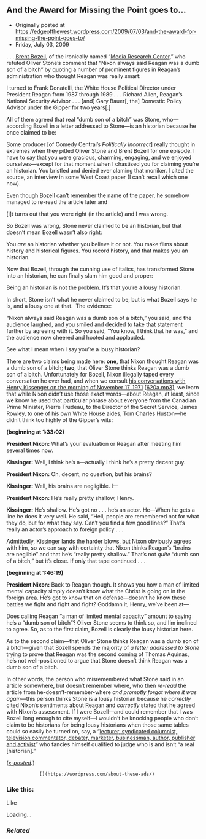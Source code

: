 ## And the Award for Missing the Point goes to…

 * Originally posted at https://edgeofthewest.wordpress.com/2009/07/03/and-the-award-for-missing-the-point-goes-to/
 * Friday, July 03, 2009

. . . [Brent Bozell](http://newsbusters.org/blogs/brent-bozell/2009/07/03/bozell-column-oliver-stone-lousy-historian), of the ironically named “[Media Research Center](http://www.mrc.org/public/default.aspx),” who refuted Oliver Stone’s comment that “Nixon always said Reagan was a dumb son of a bitch” by quoting a number of prominent figures in Reagan’s administration who thought Reagan was really smart:

I turned to Frank Donatelli, the White House Political Director under President Reagan from 1987 through 1989 . . . Richard Allen, Reagan’s National Security Advisor . . . [and] Gary Bauer[, the] Domestic Policy Advisor under the Gipper for two years[.]

All of them agreed that real “dumb son of a bitch” was Stone, who—according Bozell in a letter addressed to Stone—is an historian because he once claimed to be:

Some producer [of Comedy Central’s _Politically Incorrect_] really thought in extremes when they pitted Oliver Stone and Brent Bozell for one episode. I have to say that you were gracious, charming, engaging, and we enjoyed ourselves—except for that moment when I chastised you for claiming you’re an historian. You bristled and denied ever claming that moniker. I cited the source, an interview in some West Coast paper (I can’t recall which one now).

Even though Bozell can’t remember the name of the paper, he somehow managed to re-read the article later and

[i]t turns out that you were right (in the article) and I was wrong.

So Bozell was wrong, Stone never claimed to be an historian, but that doesn’t mean Bozell wasn’t also right:

You _are_ an historian whether you believe it or not. You make films about history and historical figures. You record history, and that makes you an historian.

Now that Bozell, through the cunning use of italics, has transformed Stone into an historian, he can finally slam him good and proper:

Being an historian is not the problem. It’s that you’re a lousy historian.

In short, Stone isn’t what he never claimed to be, but is what Bozell says he is, and a lousy one at that.  The evidence:

“Nixon always said Reagan was a dumb son of a bitch,” you said, and the audience laughed, and you smiled and decided to take that statement further by agreeing with it. So you said, “You know, I think that he was,” and the audience now cheered and hooted and applauded.

See what I mean when I say you’re a lousy historian?

There are two claims being made here: **one**, that Nixon thought Reagan was a dumb son of a bitch; **two**, that Oliver Stone thinks Reagan was a dumb son of a bitch.  Unfortunately for Bozell, Nixon illegally taped every conversation he ever had, and when we consult [his conversations with Henry Kissenger on the morning of November 17, 1971](http://nixontapes.org/chron2.htm) [[620a.mp3](http://nixontapeaudio.org/chron2/rmn\_e620a.mp3)], we learn that while Nixon didn’t use those exact words—about Reagan, at least, since we know he used that particular phrase about everyone from the Canadian Prime Minister, Pierre Trudeau, to the Director of the Secret Service, James Rowley, to one of his own White House aides, Tom Charles Huston—he didn’t think too highly of the Gipper’s wits:

**(beginning at 1:33:02)**

**President Nixon:** What’s your evaluation or Reagan after meeting him several times now.

**Kissinger:** Well, I think he’s a—actually I think he’s a pretty decent guy.

**President Nixon:** Oh, decent, no question, but his brains?

**Kissinger:** Well, his brains are negligible. I—

**President Nixon:** He’s really pretty shallow, Henry.

**Kissinger:** He’s shallow. He’s got no . . . he’s an actor. He—When he gets a line he does it very well. He said, “Hell, people are remembered not for what they do, but for what they say. Can’t you find a few good lines?” That’s really an actor’s approach to foreign policy . . .

Admittedly, Kissinger lands the harder blows, but Nixon obviously agrees with him, so we can say with certainty that Nixon thinks Reagan’s “brains are neglible” and that he’s “really pretty shallow.”  That’s not _quite_ “dumb son of a bitch,” but it’s close.  If only that tape continued . . .

**(beginning at 1:46:19)**

**President Nixon:** Back to Reagan though. It shows you how a man of limited mental capacity simply doesn’t know what the Christ is going on in the foreign area. He’s got to know that on defense—doesn’t he know these battles we fight and fight and fight? Goddamn it, Henry, we’ve been at—

Does calling Reagan “a man of limited mental capacity” amount to saying he’s a “dumb son of bitch”?  Oliver Stone seems to think so, and I’m inclined to agree.  So, as to the first claim, Bozell is clearly the lousy historian here.

As to the second claim—that Oliver Stone thinks Reagan was a dumb son of a bitch—given that Bozell spends the majority of _a letter addressed to Stone_ trying to prove that Reagan was the second coming of Thomas Aquinas, he’s not well-positioned to argue that Stone doesn’t think Reagan was a dumb son of a bitch.

In other words, the person who misremembered what Stone said in an article somewhere, but doesn’t remember where, who then _re-read_ the article from he-doesn’t-remember-where _and promptly forgot where it was again_—this person thinks Stone is a lousy historian because he _correctly_ cited Nixon’s sentiments about Reagan and _correctly_ stated that he agreed with Nixon’s assessment.  If I were Bozell—and could remember that I was Bozell long enough to cite myself—I wouldn’t be knocking people who don’t claim to be historians for being lousy historians when those same tables could so easily be turned on, say, a “[lecturer, syndicated columnist, television commentator, debater, marketer, businessman, author, publisher and activist](http://www.mrc.org/bios/lbb/welcome.asp)” who fancies himself qualified to judge who is and isn’t “a real [historian].”

([_x-posted_](http://acephalous.typepad.com/acephalous/2009/07/-and-the-award-for-missing-the-point-goes-to.html).)

		

			

				[](https://wordpress.com/about-these-ads/)
				

					
				

			

		

### Like this:

Like

 
Loading...

[]()

### _Related_


